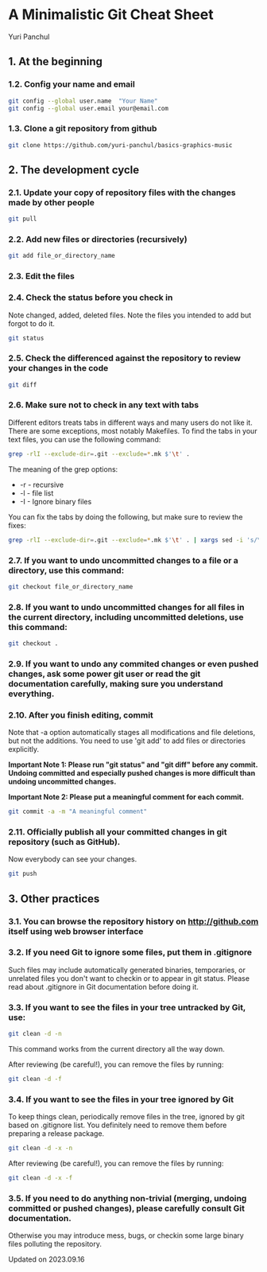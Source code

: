 # A Minimalistic Git Cheat Sheet
Yuri Panchul

## 1. At the beginning

### 1.2. Config your name and email

```bash
git config --global user.name  "Your Name"  
git config --global user.email your@email.com  
```

### 1.3. Clone a git repository from github

```bash
git clone https://github.com/yuri-panchul/basics-graphics-music
```

## 2. The development cycle

### 2.1. Update your copy of repository files with the changes made by other people

```bash
git pull
```

### 2.2. Add new files or directories (recursively)

```bash
git add file_or_directory_name
```

### 2.3. Edit the files

### 2.4. Check the status before you check in

Note changed, added, deleted files.
Note the files you intended to add but forgot to do it.

```bash
git status
```

### 2.5. Check the differenced against the repository to review your changes in the code

```bash
git diff
```

### 2.6. Make sure not to check in any text with tabs

Different editors treats tabs in different ways and many users do not like it.
There are some exceptions, most notably Makefiles.
To find the tabs in your text files, you can use the following command:

```bash
grep -rlI --exclude-dir=.git --exclude=*.mk $'\t' .
```

The meaning of the grep options:

* -r - recursive
* -l - file list
* -I - Ignore binary files

You can fix the tabs by doing the following, but make sure to review the fixes: 

```bash
grep -rlI --exclude-dir=.git --exclude=*.mk $'\t' . | xargs sed -i 's/\t/    /g'
```

### 2.7. If you want to undo uncommitted changes to a file or a directory, use this command:

```bash
git checkout file_or_directory_name
```

### 2.8. If you want to undo uncommitted changes for all files in the current directory, including uncommitted deletions, use this command:

```bash
git checkout .
```

### 2.9. If you want to undo any commited changes or even pushed changes, ask some power git user or read the git documentation carefully, making sure you understand everything.

### 2.10. After you finish editing, commit

Note that -a option automatically stages all modifications and file deletions, but not the additions.
You need to use 'git add' to add files or directories explicitly.

**Important Note 1: Please run "git status" and "git diff" before any commit.
Undoing committed and especially pushed changes is more difficult than undoing uncommitted changes.**  

**Important Note 2: Please put a meaningful comment for each commit.**

```bash
git commit -a -m "A meaningful comment"
```

### 2.11. Officially publish all your committed changes in git repository (such as GitHub).
Now everybody can see your changes.

```bash
git push
```

## 3. Other practices

### 3.1. You can browse the repository history on http://github.com itself using web browser interface

### 3.2. If you need Git to ignore some files, put them in .gitignore

Such files may include automatically generated binaries, temporaries,
or unrelated files you don't want to checkin or to appear in git status.
Please read about .gitignore in Git documentation before doing it.

### 3.3. If you want to see the files in your tree untracked by Git, use:

```bash
git clean -d -n
```

This command works from the current directory all the way down.

After reviewing (be careful!), you can remove the files by running: 

```bash
git clean -d -f
```

### 3.4. If you want to see the files in your tree ignored by Git

To keep things clean, periodically remove files in the tree,
ignored by git based on .gitignore list.
You definitely need to remove them before preparing a release package. 

```bash
git clean -d -x -n
```

After reviewing (be careful!), you can remove the files by running: 

```bash
git clean -d -x -f
```

### 3.5. If you need to do anything non-trivial (merging, undoing committed or pushed changes), please carefully consult Git documentation.

Otherwise you may introduce mess, bugs, or checkin some large binary files polluting the repository.

Updated on 2023.09.16
